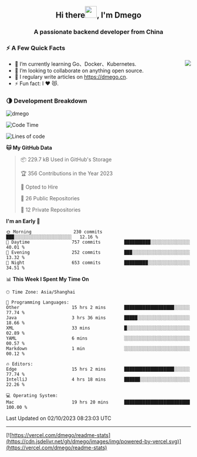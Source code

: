 <h2 align="center">Hi there<img src="https://cdn.jsdelivr.net/gh/dmego/images/img/Hi.gif" height="32" />, I'm Dmego </h2>
<h3 align="center">A passionate backend developer from China</h3>

### ⚡️ A Few Quick Facts

<img align="right" src="https://readme-stats-dmego.vercel.app/api?username=dmego&show_icons=true&icon_color=1573B3&hide_title=true&text_color=718096&bg_color=00000000&hide_border=true"/>

<ul>
    <li> 🌱 I’m currently learning Go、Docker、Kubernetes.</li>
    <li> 👯 I’m looking to collaborate on anything open source.</li>
    <li> 📝 I regulary write articles on <a href="https://dmego.cn">https://dmego.cn</a>.</li>
    <li> ⚡ Fun fact: I ❤️ 😻.</li>
</ul>

### 🌗 Development Breakdown

<img src="https://komarev.com/ghpvc/?username=dmego" alt="dmego" />

<!--START_SECTION:waka-->
![Code Time](http://img.shields.io/badge/Code%20Time-2%2C265%20hrs%204%20mins-blue)

![Lines of code](https://img.shields.io/badge/From%20Hello%20World%20I%27ve%20Written-679.5%20thousand%20lines%20of%20code-blue)

**🐱 My GitHub Data** 

> 📦 229.7 kB Used in GitHub's Storage 
 > 
> 🏆 356 Contributions in the Year 2023
 > 
> 💼 Opted to Hire
 > 
> 📜 26 Public Repositories 
 > 
> 🔑 12 Private Repositories 
 > 
**I'm an Early 🐤** 

```text
🌞 Morning                230 commits         ███░░░░░░░░░░░░░░░░░░░░░░   12.16 % 
🌆 Daytime                757 commits         ██████████░░░░░░░░░░░░░░░   40.01 % 
🌃 Evening                252 commits         ███░░░░░░░░░░░░░░░░░░░░░░   13.32 % 
🌙 Night                  653 commits         █████████░░░░░░░░░░░░░░░░   34.51 % 
```


📊 **This Week I Spent My Time On** 

```text
🕑︎ Time Zone: Asia/Shanghai

💬 Programming Languages: 
Other                    15 hrs 2 mins       ███████████████████░░░░░░   77.74 % 
Java                     3 hrs 36 mins       █████░░░░░░░░░░░░░░░░░░░░   18.66 % 
XML                      33 mins             █░░░░░░░░░░░░░░░░░░░░░░░░   02.89 % 
YAML                     6 mins              ░░░░░░░░░░░░░░░░░░░░░░░░░   00.57 % 
Markdown                 1 min               ░░░░░░░░░░░░░░░░░░░░░░░░░   00.12 % 

🔥 Editors: 
Edge                     15 hrs 2 mins       ███████████████████░░░░░░   77.74 % 
IntelliJ                 4 hrs 18 mins       ██████░░░░░░░░░░░░░░░░░░░   22.26 % 

💻 Operating System: 
Mac                      19 hrs 20 mins      █████████████████████████   100.00 % 
```


 Last Updated on 02/10/2023 08:23:03 UTC
<!--END_SECTION:waka-->

---

[![https://vercel.com/dmego/readme-stats](https://cdn.jsdelivr.net/gh/dmego/images/img/powered-by-vercel.svg)](https://vercel.com/dmego/readme-stats)

